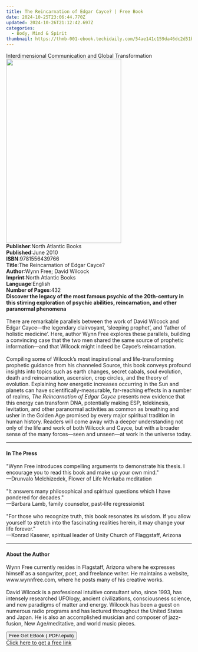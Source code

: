 ```yaml
---
title: The Reincarnation of Edgar Cayce? | Free Book
date: 2024-10-25T23:06:44.770Z
updated: 2024-10-26T21:12:42.697Z
categories:
  - Body, Mind & Spirit
thumbnail: https://thmb-001-ebook.techidaily.com/54ae141c159da46dc2d51bc41c239632a6bcd215a9918238e3917c0a6233a4f4.jpg
---
```

<main id="book-container">
  <div class="flex flex-col">
    <div class="book-brief flex-1 py-6 px-4 sm:p-6 md:py-10 md:px-8">
      <!-- brief-->
      <div class="book-brief-main">
        Interdimensional Communication and Global Transformation
      </div>
    </div>
    <div
      class="book-meta-info flex-1 grid gap-4 col-start-1 col-end-3 row-start-1 sm:mb-6 sm:grid-cols-4 lg:gap-6 lg:col-start-2 lg:row-end-6 lg:row-span-6 lg:mb-0"
    >
      <div
        class="book-meta-info-left place-content-center mt-4 p-4 text-sm leading-6 col-start-2 col-span-2 dark:text-slate-400"
      >
        <img
          class="w-full h-500 object-cover rounded-lg sm:h-255 sm:col-span-2 lg:col-span-full"
          src="https://img-001-ebook.techidaily.com/06c668e8f14ddb96d357537d36020c09a7199954a9f7da16fcc58b854b2ae659.jpg"
          alt=""
          width="312"
          height="500"
        />
      </div>
      <div
        class="book-meta-info-right mt-2 col-start-1 row-start-2 col-span-3 self-center"
      >
        <!-- meta data  -->
        <div class="flex flex-col px-4 md:px-8">
          <div class="flex-1">
            <strong>Publisher</strong>:<span class="px-2"
              >North Atlantic Books</span
            >
          </div>
          <div class="flex-1">
            <strong>Published</strong>:<span class="px-2">June 2010</span>
          </div>
          <div class="flex-1">
            <strong>ISBN</strong>:<span class="px-2">9781556439766</span>
          </div>
          <div class="flex-1">
            <strong>Title</strong>:<span class="px-2"
              >The Reincarnation of Edgar Cayce?</span
            >
          </div>
          <div class="flex-1">
            <strong>Author</strong>:<span class="px-2"
              >Wynn Free; David Wilcock</span
            >
          </div>
          <div class="flex-1">
            <strong>Imprint</strong>:<span class="px-2"
              >North Atlantic Books</span
            >
          </div>
          <div class="flex-1">
            <strong>Language</strong>:<span class="px-2">English</span>
          </div>
          <div class="flex-1">
            <strong>Number of Pages</strong>:<span class="px-2">432</span>
          </div>
        </div>
      </div>
    </div>
    <div class="book-description flex-1 py-6 px-4 sm:p-6 md:py-10 md:px-8">
      <div class="book-description-main">
        <div accordion-content="" id="description">
          <b
            >Discover the legacy of the most famous psychic of the 20th-century
            in this stirring exploration of&nbsp;psychic abilities,
            reincarnation, and other paranormal phenomena</b
          ><br /><br />
          There are remarkable parallels between the work of David Wilcock and
          Edgar Cayce—the legendary clairvoyant, ‘sleeping prophet’, and ‘father
          of holistic medicine’. Here, author Wynn Free explores these
          parallels, building a convincing case that the two men shared the same
          source of prophetic information—and that Wilcock might indeed be
          Cayce’s reincarnation.<br /><br />Compiling some of Wilcock’s most
          inspirational and life-transforming prophetic guidance from his
          channeled Source, this book conveys profound insights into topics such
          as earth changes, secret cabals, soul evolution, death and
          reincarnation, ascension, crop circles, and the theory of evolution.
          Explaining how energetic increases occurring in the Sun and planets
          can have scientifically-measurable, far-reaching effects in a number
          of realms, <i>The Reincarnation of Edgar Cayce </i>presents new
          evidence that this energy can transform DNA, potentially making ESP,
          telekinesis, levitation, and other paranormal activities as common as
          breathing and usher in the Golden Age promised by every major
          spiritual tradition in human history. Readers will come away with a
          deeper understanding not only of the life and work of both Wilcock and
          Cayce, but with a broader sense of the many forces—seen and unseen—at
          work in the universe today.
        </div>
        <div class="accordion-fader"></div>
      </div>
    </div>
    <div class="book-excerpts flex-1 py-6 px-4 sm:p-6 md:py-10 md:px-8">
      <!-- excerpts-->
      <div class="book-excerpts-main">
        <hr />
        <h4 class="placeholder placeholder-heading">
          <span>In The Press</span>
        </h4>
        <p>
          "Wynn Free introduces compelling arguments to demonstrate his thesis.
          I encourage you to read this book and make up your own mind."<br />—Drunvalo
          Melchizedek, Flower of Life Merkaba meditation<br /><br />"It answers
          many philosophical and spiritual questions which I have pondered for
          decades."<br />—Barbara Lamb, family counselor, past-life
          regressionist<br /><br />"For those who recognize truth, this book
          resonates its wisdom. If you allow yourself to stretch into the
          fascinating realities herein, it may change your life forever."<br />—Konrad
          Kaserer, spiritual leader of Unity Church of Flaggstaff, Arizona
        </p>
      </div>
    </div>
    <div class="book-about-author flex-1 py-6 px-4 sm:p-6 md:py-10 md:px-8">
      <!-- about author-->
      <div class="book-main-author-main">
        <hr />
        <h4 class="placeholder placeholder-heading">
          <span>About the Author</span>
        </h4>
        <p>
          Wynn Free currently resides in Flagstaff, Arizona where he expresses
          himself as a songwriter, poet, and freelance writer. He maintains a
          website, www.wynnfree.com, where he posts many of his creative
          works.<br /><br />David Wilcock is a professional intuitive consultant
          who, since 1993, has intensely researched UFOlogy, ancient
          civilizations, consciousness science, and new paradigms of matter and
          energy. Wilcock has been a guest on numerous radio programs and has
          lectured throughout the United States and Japan. He is also an
          accomplished musician and composer of jazz-fusion, New Age/meditative,
          and world music pieces.
        </p>
      </div>
    </div>
    <div class="book-free-get flex-1 py-6 px-4 sm:p-6 md:py-10 md:px-8">
      <button
        id="btn-free-get"
        class="bg-blue-500 hover:bg-blue-700 text-white font-bold py-2 px-4 rounded"
      >
        Free Get EBook (.PDF/.epub)
      </button>
      <div id="countdown-display" class="px-2 text-lg mt-2"></div>
      <a
        id="free-link"
        class="hidden bg-blue-500 hover:bg-blue-700 text-white font-bold py-2 px-4 rounded"
        href="https://www.ebooks.com/en-us/book/529681/the-reincarnation-of-edgar-cayce/wynn-free/"
        target="_blank"
        >Click here to get a free link</a
      >
    </div>
    <script>
      let countdownTime = 0;
      let countdownInterval = null;
      document
        .getElementById('btn-free-get')
        .addEventListener('click', startCountdown);
      function startCountdown() {
        countdownTime = new Date().getTime() + 60000 * 3;
        countdownInterval = setInterval(updateCountdown, 1000);
        document.getElementById('btn-free-get').disabled = true;
        document
          .getElementById('btn-free-get')
          .classList.add('bg-gray-500', 'cursor-not-allowed');
      }
      function updateCountdown() {
        let currentTime = new Date().getTime();
        let timeLeft = countdownTime - currentTime;
        let secondsLeft = Math.floor(timeLeft / 1000);
        document.getElementById('countdown-display').innerHTML =
          `Remaining time: ${secondsLeft} seconds.`;
        if (secondsLeft <= 0) {
          clearInterval(countdownInterval);
          document.getElementById('btn-free-get').classList.add('hidden');
          document.getElementById('free-link').classList.remove('hidden');
          document.getElementById('countdown-display').innerHTML = '';
        }
      }
    </script>
  </div>
</main>

<ins class="adsbygoogle"
      style="display:block"
      data-ad-client="ca-pub-7571918770474297"
      data-ad-slot="8358498916"
      data-ad-format="auto"
      data-full-width-responsive="true"></ins>
    